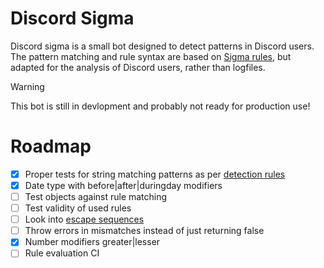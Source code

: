 # Discord Sigma

Discord sigma is a small bot designed to detect patterns in Discord users. The pattern matching and rule syntax are based on [Sigma rules](https://github.com/SigmaHQ/sigma), but adapted for the analysis of Discord users, rather than logfiles.

> [!WARNING]  
> This bot is still in devlopment and probably not ready for production use!

# Roadmap

- [x] Proper tests for string matching patterns as per [detection rules](https://sigmahq.io/sigma-specification/Sigma_specification.html#detection)
- [x] Date type with before|after|duringday modifiers
- [ ] Test objects against rule matching
- [ ] Test validity of used rules
- [ ] Look into [escape sequences](https://sigmahq.io/sigma-specification/Sigma_specification.html#detection)
- [ ] Throw errors in mismatches instead of just returning false
- [x] Number modifiers greater|lesser
- [ ] Rule evaluation CI
